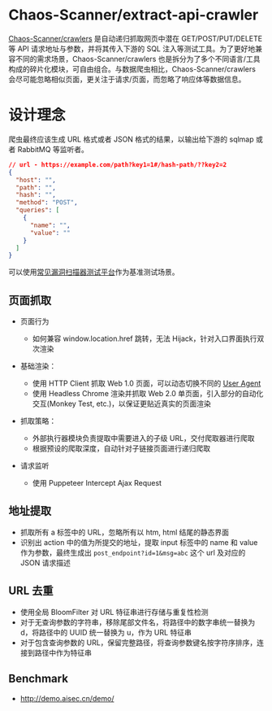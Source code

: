 # Chaos-Scanner/extract-api-crawler

[Chaos-Scanner/crawlers](https://parg.co/0Me) 是自动递归抓取网页中潜在 GET/POST/PUT/DELETE 等 API 请求地址与参数，并将其传入下游的 SQL 注入等测试工具。为了更好地兼容不同的需求场景，Chaos-Scanner/crawlers 也是拆分为了多个不同语言/工具构成的碎片化模块，可自由组合。与数据爬虫相比，Chaos-Scanner/crawlers 会尽可能忽略相似页面，更关注于请求/页面，而忽略了响应体等数据信息。

# 设计理念

爬虫最终应该生成 URL 格式或者 JSON 格式的结果，以输出给下游的 sqlmap 或者 RabbitMQ 等监听者。

```json
// url - https://example.com/path?key1=1#/hash-path/??key2=2
{
  "host": "",
  "path": "",
  "hash": "",
  "method": "POST",
  "queries": [
    {
      "name": "",
      "value": ""
    }
  ]
}
```

可以使用[常见漏洞扫描器测试平台](http://demo.aisec.cn/demo/)作为基准测试场景。

## 页面抓取

- 页面行为

  - 如何兼容 window.location.href 跳转，无法 Hijack，针对入口界面执行双次渲染

- 基础渲染：

  - 使用 HTTP Client 抓取 Web 1.0 页面，可以动态切换不同的 [User Agent](https://github.com/lorien/user_agent)
  - 使用 Headless Chrome 渲染并抓取 Web 2.0 单页面，引入部分的自动化交互(Monkey Test, etc.)，以保证更贴近真实的页面渲染

- 抓取策略：

  - 外部执行器模块负责提取中需要进入的子级 URL，交付爬取器进行爬取
  - 根据预设的爬取深度，自动针对子链接页面进行递归爬取

- 请求监听
  - 使用 Puppeteer Intercept Ajax Request

## 地址提取

- 抓取所有 a 标签中的 URL，忽略所有以 htm, html 结尾的静态界面
- 识别出 action 中的值为所提交的地址，提取 input 标签中的 name 和 value 作为参数，最终生成出 `post_endpoint?id=1&msg=abc` 这个 url 及对应的 JSON 请求描述

## URL 去重

- 使用全局 BloomFilter 对 URL 特征串进行存储与重复性检测
- 对于无查询参数的字符串，移除尾部文件名，将路径中的数字串统一替换为 d，将路径中的 UUID 统一替换为 u，作为 URL 特征串
- 对于包含查询参数的 URL，保留完整路径，将查询参数键名按字符序排序，连接到路径中作为特征串

## Benchmark

- http://demo.aisec.cn/demo/
